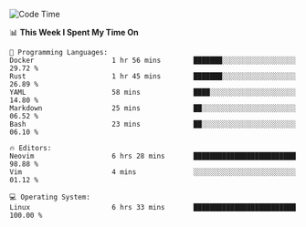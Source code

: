 <!-- [![Top Langs](https://github-readme-stats.vercel.app/api/top-langs/?username=gagahsyuja&theme=dracula&hide_border=true&border_radius=7)](https://github.com/anuraghazra/github-readme-stats) -->

<!--START_SECTION:waka-->
![Code Time](http://img.shields.io/badge/Code%20Time-927%20hrs%204%20mins-blue)

📊 **This Week I Spent My Time On** 

```text
💬 Programming Languages: 
Docker                   1 hr 56 mins        ███████░░░░░░░░░░░░░░░░░░   29.72 % 
Rust                     1 hr 45 mins        ███████░░░░░░░░░░░░░░░░░░   26.89 % 
YAML                     58 mins             ████░░░░░░░░░░░░░░░░░░░░░   14.80 % 
Markdown                 25 mins             ██░░░░░░░░░░░░░░░░░░░░░░░   06.52 % 
Bash                     23 mins             ██░░░░░░░░░░░░░░░░░░░░░░░   06.10 % 

🔥 Editors: 
Neovim                   6 hrs 28 mins       █████████████████████████   98.88 % 
Vim                      4 mins              ░░░░░░░░░░░░░░░░░░░░░░░░░   01.12 % 

💻 Operating System: 
Linux                    6 hrs 33 mins       █████████████████████████   100.00 % 
```


<!--END_SECTION:waka-->
